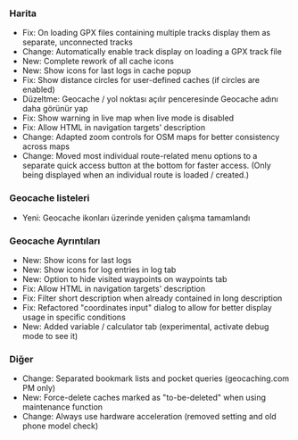 ### Harita
- Fix: On loading GPX files containing multiple tracks display them as separate, unconnected tracks
- Change: Automatically enable track display on loading a GPX track file
- New: Complete rework of all cache icons
- New: Show icons for last logs in cache popup
- Fix: Show distance circles for user-defined caches (if circles are enabled)
- Düzeltme: Geocache / yol noktası açılır penceresinde Geocache adını daha görünür yap
- Fix: Show warning in live map when live mode is disabled
- Fix: Allow HTML in navigation targets' description
- Change: Adapted zoom controls for OSM maps for better consistency across maps
- Change: Moved most individual route-related menu options to a separate quick access button at the bottom for faster access. (Only being displayed when an individual route is loaded / created.)

### Geocache listeleri
- Yeni: Geocache ikonları üzerinde yeniden çalışma tamamlandı

### Geocache Ayrıntıları
- New: Show icons for last logs
- New: Show icons for log entries in log tab
- New: Option to hide visited waypoints on waypoints tab
- Fix: Allow HTML in navigation targets' description
- Fix: Filter short description when already contained in long description
- Fix: Refactored "coordinates input" dialog to allow for better display usage in specific conditions
- New: Added variable / calculator tab (experimental, activate debug mode to see it)

### Diğer
- Change: Separated bookmark lists and pocket queries (geocaching.com PM only)
- New: Force-delete caches marked as "to-be-deleted" when using maintenance function
- Change: Always use hardware acceleration (removed setting and old phone model check)
